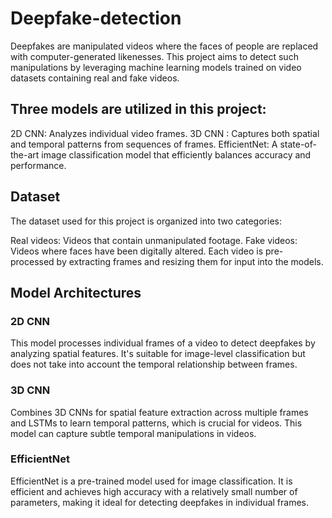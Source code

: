 # Deepfake-detection
Deepfakes are manipulated videos where the faces of people are replaced with computer-generated likenesses. This project aims to detect such manipulations by leveraging machine learning models trained on video datasets containing real and fake videos.

## Three models are utilized in this project:

2D CNN: Analyzes individual video frames.
3D CNN : Captures both spatial and temporal patterns from sequences of frames.
EfficientNet: A state-of-the-art image classification model that efficiently balances accuracy and performance.
## Dataset
The dataset used for this project is organized into two categories:

Real videos: Videos that contain unmanipulated footage.
Fake videos: Videos where faces have been digitally altered.
Each video is pre-processed by extracting frames and resizing them for input into the models.

## Model Architectures
### 2D CNN
This model processes individual frames of a video to detect deepfakes by analyzing spatial features. It's suitable for image-level classification but does not take into account the temporal relationship between frames.

### 3D CNN
Combines 3D CNNs for spatial feature extraction across multiple frames and LSTMs to learn temporal patterns, which is crucial for videos. This model can capture subtle temporal manipulations in videos.

### EfficientNet
EfficientNet is a pre-trained model used for image classification. It is efficient and achieves high accuracy with a relatively small number of parameters, making it ideal for detecting deepfakes in individual frames.
